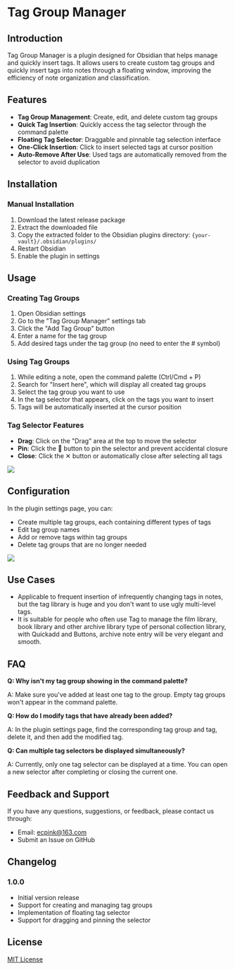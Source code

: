 # Tag Group Manager

## Introduction

Tag Group Manager is a plugin designed for Obsidian that helps manage and quickly insert tags. It allows users to create custom tag groups and quickly insert tags into notes through a floating window, improving the efficiency of note organization and classification.

## Features

- **Tag Group Management**: Create, edit, and delete custom tag groups
- **Quick Tag Insertion**: Quickly access the tag selector through the command palette
- **Floating Tag Selector**: Draggable and pinnable tag selection interface
- **One-Click Insertion**: Click to insert selected tags at cursor position
- **Auto-Remove After Use**: Used tags are automatically removed from the selector to avoid duplication

## Installation

### Manual Installation

1. Download the latest release package
2. Extract the downloaded file
3. Copy the extracted folder to the Obsidian plugins directory: `{your-vault}/.obsidian/plugins/`
4. Restart Obsidian
5. Enable the plugin in settings

## Usage

### Creating Tag Groups

1. Open Obsidian settings
2. Go to the "Tag Group Manager" settings tab
3. Click the "Add Tag Group" button
4. Enter a name for the tag group
5. Add desired tags under the tag group (no need to enter the # symbol)

### Using Tag Groups

1. While editing a note, open the command palette (Ctrl/Cmd + P)
2. Search for "Insert here", which will display all created tag groups
3. Select the tag group you want to use
4. In the tag selector that appears, click on the tags you want to insert
5. Tags will be automatically inserted at the cursor position

### Tag Selector Features

- **Drag**: Click on the "Drag" area at the top to move the selector
- **Pin**: Click the 📌 button to pin the selector and prevent accidental closure
- **Close**: Click the ✕ button or automatically close after selecting all tags

![](https://github.com/Stargazer-cc/obsidian-tag-group-manager/blob/main/2.gif)

## Configuration

In the plugin settings page, you can:

- Create multiple tag groups, each containing different types of tags
- Edit tag group names
- Add or remove tags within tag groups
- Delete tag groups that are no longer needed

![](https://github.com/Stargazer-cc/obsidian-tag-group-manager/blob/main/1.png)

## Use Cases

- Applicable to frequent insertion of infrequently changing tags in notes, but the tag library is huge and you don't want to use ugly multi-level tags.
- It is suitable for people who often use Tag to manage the film library, book library and other archive library type of personal collection library, with Quickadd and Buttons, archive note entry will be very elegant and smooth.

## FAQ

**Q: Why isn't my tag group showing in the command palette?**

A: Make sure you've added at least one tag to the group. Empty tag groups won't appear in the command palette.

**Q: How do I modify tags that have already been added?**

A: In the plugin settings page, find the corresponding tag group and tag, delete it, and then add the modified tag.

**Q: Can multiple tag selectors be displayed simultaneously?**

A: Currently, only one tag selector can be displayed at a time. You can open a new selector after completing or closing the current one.

## Feedback and Support

If you have any questions, suggestions, or feedback, please contact us through:
- Email: ecpink@163.com
- Submit an Issue on GitHub

## Changelog

### 1.0.0

- Initial version release
- Support for creating and managing tag groups
- Implementation of floating tag selector
- Support for dragging and pinning the selector

## License

[MIT License](LICENSE)
